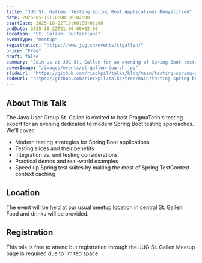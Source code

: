 ```yaml
---
title: "JUG St. Gallen: Testing Spring Boot Applications Demystified"
date: 2025-05-16T10:00:00+02:00
startDate: 2025-10-22T18:00:00+02:00
endDate: 2025-10-22T21:00:00+02:00
location: "St. Gallen, Switzerland"
eventType: "meetup"
registration: "https://www.jug.ch/events/stgallen/"
price: "Free"
draft: false
summary: "Join us at JUG St. Gallen for an evening of Spring Boot testing insights and best practices."
coverImage: "/images/events/st-gallen-jug-ch.jpg"
slideUrl: "https://github.com/rieckpil/talks/blob/main/testing-spring-boot-applications-demystified/slides/slides-jug-st-gallen-2025.pdf"
codeUrl: "https://github.com/rieckpil/talks/tree/main/testing-spring-boot-applications-demystified"
---
```


## About This Talk

The Java User Group St. Gallen is excited to host PragmaTech's testing expert for an evening dedicated to modern Spring Boot testing approaches. We'll cover:

- Modern testing strategies for Spring Boot applications
- Testing slices and their benefits
- Integration vs. unit testing considerations
- Practical demos and real-world examples
- Speed up Spring test suites by making the most of Spring TestContext context caching

## Location

The event will be held at our usual meetup location in central St. Gallen. Food and drinks will be provided.

## Registration

This talk is free to attend but registration through the JUG St. Gallen Meetup page is required due to limited space.
